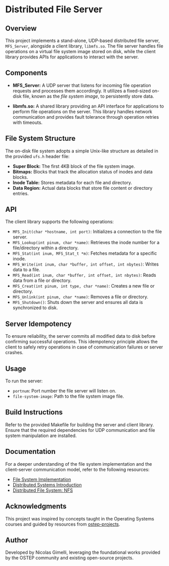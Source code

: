 # Distributed File Server

## Overview

This project implements a stand-alone, UDP-based distributed file server, `MFS_Server`, alongside a client library, `libmfs.so`. The file server handles file operations on a virtual file system image stored on disk, while the client library provides APIs for applications to interact with the server.

## Components

- **MFS_Server:** A UDP server that listens for incoming file operation requests and processes them accordingly. It utilizes a fixed-sized on-disk file, known as the *file system image*, to persistently store data.
  
- **libmfs.so:** A shared library providing an API interface for applications to perform file operations on the server. This library handles network communication and provides fault tolerance through operation retries with timeouts.

## File System Structure

The on-disk file system adopts a simple Unix-like structure as detailed in the provided `ufs.h` header file:
- **Super Block:** The first 4KB block of the file system image.
- **Bitmaps:** Blocks that track the allocation status of inodes and data blocks.
- **Inode Table:** Stores metadata for each file and directory.
- **Data Region:** Actual data blocks that store file content or directory entries.

## API

The client library supports the following operations:
- `MFS_Init(char *hostname, int port)`: Initializes a connection to the file server.
- `MFS_Lookup(int pinum, char *name)`: Retrieves the inode number for a file/directory within a directory.
- `MFS_Stat(int inum, MFS_Stat_t *m)`: Fetches metadata for a specific inode.
- `MFS_Write(int inum, char *buffer, int offset, int nbytes)`: Writes data to a file.
- `MFS_Read(int inum, char *buffer, int offset, int nbytes)`: Reads data from a file or directory.
- `MFS_Creat(int pinum, int type, char *name)`: Creates a new file or directory.
- `MFS_Unlink(int pinum, char *name)`: Removes a file or directory.
- `MFS_Shutdown()`: Shuts down the server and ensures all data is synchronized to disk.

## Server Idempotency

To ensure reliability, the server commits all modified data to disk before confirming successful operations. This idempotency principle allows the client to safely retry operations in case of communication failures or server crashes.

## Usage

To run the server:
- `portnum`: Port number the file server will listen on.
- `file-system-image`: Path to the file system image file.

## Build Instructions

Refer to the provided Makefile for building the server and client library. Ensure that the required dependencies for UDP communication and file system manipulation are installed.

## Documentation

For a deeper understanding of the file system implementation and the client-server communication model, refer to the following resources:
- [File System Implementation](https://pages.cs.wisc.edu/~remzi/OSTEP/file-implementation.pdf)
- [Distributed Systems Introduction](https://pages.cs.wisc.edu/~remzi/OSTEP/dist-intro.pdf)
- [Distributed File System: NFS](https://pages.cs.wisc.edu/~remzi/OSTEP/dist-nfs.pdf)

## Acknowledgments

This project was inspired by concepts taught in the Operating Systems courses and guided by resources from [ostep-projects](https://github.com/remzi-arpacidusseau/ostep-projects).

## Author

Developed by Nicolas Gimelli, leveraging the foundational works provided by the OSTEP community and existing open-source projects.


